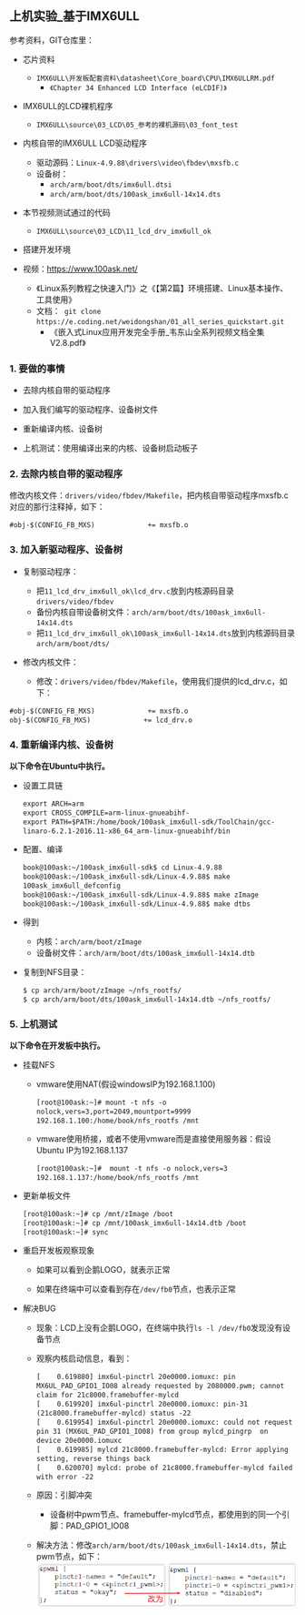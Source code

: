 ## 上机实验\_基于IMX6ULL

参考资料，GIT仓库里：

* 芯片资料
  
  * `IMX6ULL\开发板配套资料\datasheet\Core_board\CPU\IMX6ULLRM.pdf`
    * `《Chapter 34 Enhanced LCD Interface (eLCDIF)》`
  
* IMX6ULL的LCD裸机程序

  * `IMX6ULL\source\03_LCD\05_参考的裸机源码\03_font_test`

* 内核自带的IMX6ULL LCD驱动程序
  * 驱动源码：`Linux-4.9.88\drivers\video\fbdev\mxsfb.c`
  * 设备树：
    * `arch/arm/boot/dts/imx6ull.dtsi`
    * `arch/arm/boot/dts/100ask_imx6ull-14x14.dts`
* 本节视频测试通过的代码
  
  * `IMX6ULL\source\03_LCD\11_lcd_drv_imx6ull_ok`
  
* 搭建开发环境
* 视频：https://www.100ask.net/
    * 《Linux系列教程之快速入门》之《【第2篇】环境搭建、Linux基本操作、工具使用》
  * 文档：` git clone https://e.coding.net/weidongshan/01_all_series_quickstart.git`
    * 《嵌入式Linux应用开发完全手册\_韦东山全系列视频文档全集V2.8.pdf》

### 1. 要做的事情

* 去除内核自带的驱动程序

* 加入我们编写的驱动程序、设备树文件

* 重新编译内核、设备树

* 上机测试：使用编译出来的内核、设备树启动板子

  

### 2. 去除内核自带的驱动程序

修改内核文件：`drivers/video/fbdev/Makefile`，把内核自带驱动程序mxsfb.c对应的那行注释掉，如下：

```shell
#obj-$(CONFIG_FB_MXS)             += mxsfb.o
```



### 3. 加入新驱动程序、设备树
* 复制驱动程序：
  * 把`11_lcd_drv_imx6ull_ok\lcd_drv.c`放到内核源码目录`drivers/video/fbdev`
  * 备份内核自带设备树文件：`arch/arm/boot/dts/100ask_imx6ull-14x14.dts`
  * 把`11_lcd_drv_imx6ull_ok\100ask_imx6ull-14x14.dts`放到内核源码目录`arch/arm/boot/dts/`

* 修改内核文件：
  * 修改：`drivers/video/fbdev/Makefile`，使用我们提供的lcd_drv.c，如下：

```shell
#obj-$(CONFIG_FB_MXS)             += mxsfb.o
obj-$(CONFIG_FB_MXS)             += lcd_drv.o
```



### 4. 重新编译内核、设备树

**以下命令在Ubuntu中执行。**

* 设置工具链

  ```shell
  export ARCH=arm
  export CROSS_COMPILE=arm-linux-gnueabihf-
  export PATH=$PATH:/home/book/100ask_imx6ull-sdk/ToolChain/gcc-linaro-6.2.1-2016.11-x86_64_arm-linux-gnueabihf/bin
  ```

* 配置、编译

  ```shell
  book@100ask:~/100ask_imx6ull-sdk$ cd Linux-4.9.88
  book@100ask:~/100ask_imx6ull-sdk/Linux-4.9.88$ make 100ask_imx6ull_defconfig   
  book@100ask:~/100ask_imx6ull-sdk/Linux-4.9.88$ make zImage 
  book@100ask:~/100ask_imx6ull-sdk/Linux-4.9.88$ make dtbs
  ```

* 得到
  * 内核：`arch/arm/boot/zImage`
  * 设备树文件：`arch/arm/boot/dts/100ask_imx6ull-14x14.dtb`
  
* 复制到NFS目录：

  ```shell
  $ cp arch/arm/boot/zImage ~/nfs_rootfs/
  $ cp arch/arm/boot/dts/100ask_imx6ull-14x14.dtb ~/nfs_rootfs/
  ```

  

### 5. 上机测试

**以下命令在开发板中执行。**

* 挂载NFS

  * vmware使用NAT(假设windowsIP为192.168.1.100)

    ```shell
    [root@100ask:~]# mount -t nfs -o nolock,vers=3,port=2049,mountport=9999 
    192.168.1.100:/home/book/nfs_rootfs /mnt
    ```

  * vmware使用桥接，或者不使用vmware而是直接使用服务器：假设Ubuntu IP为192.168.1.137

    ```shell
    [root@100ask:~]#  mount -t nfs -o nolock,vers=3 192.168.1.137:/home/book/nfs_rootfs /mnt
    ```

* 更新单板文件

  ```shell
  [root@100ask:~]# cp /mnt/zImage /boot
  [root@100ask:~]# cp /mnt/100ask_imx6ull-14x14.dtb /boot
  [root@100ask:~]# sync
  ```

* 重启开发板观察现象

  * 如果可以看到企鹅LOGO，就表示正常
  
  * 如果在终端中可以查看到存在`/dev/fb0`节点，也表示正常
  
    
  
* 解决BUG

  * 现象：LCD上没有企鹅LOGO，在终端中执行`ls -l /dev/fb0`发现没有设备节点

  * 观察内核启动信息，看到：

    ```shell
    [    0.619880] imx6ul-pinctrl 20e0000.iomuxc: pin MX6UL_PAD_GPIO1_IO08 already requested by 2080000.pwm; cannot claim for 21c8000.framebuffer-mylcd
    [    0.619920] imx6ul-pinctrl 20e0000.iomuxc: pin-31 (21c8000.framebuffer-mylcd) status -22
    [    0.619954] imx6ul-pinctrl 20e0000.iomuxc: could not request pin 31 (MX6UL_PAD_GPIO1_IO08) from group mylcd_pingrp  on device 20e0000.iomuxc
    [    0.619985] mylcd 21c8000.framebuffer-mylcd: Error applying setting, reverse things back
    [    0.620070] mylcd: probe of 21c8000.framebuffer-mylcd failed with error -22
    ```

  * 原因：引脚冲突

    * 设备树中pwm节点、framebuffer-mylcd节点，都使用到的同一个引脚：PAD_GPIO1_IO08

  * 解决方法：修改`arch/arm/boot/dts/100ask_imx6ull-14x14.dts`，禁止pwm节点，如下：
    ![image-20210128152304236](pic/02_LCD驱动/034_disable_pwm_in_devicetree.png)

